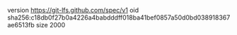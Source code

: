 version https://git-lfs.github.com/spec/v1
oid sha256:c18db0f27b0a4226a4babdddff018ba41bef0857a50d0bd038918367ae6513fb
size 2000
